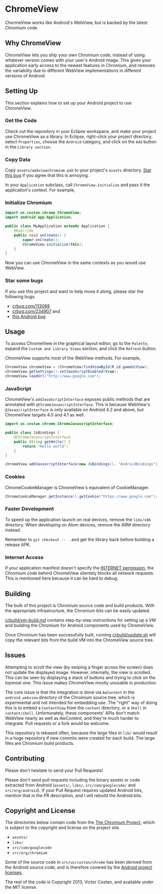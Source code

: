 # ChromeView

ChormeView works like Android's WebView, but is backed by the latest Chromium
code.


## Why ChromeView

ChromeView lets you ship your own Chromium code, instead of using whatever
version comes with your user's Android image. This gives your application
early access to the newest features in Chromium, and removes the variability
due to different WebView implementations in different versions of Android.


## Setting Up

This section explains how to set up your Android project to use ChromeView.

### Get the Code

Check out the repository in your Eclipse workspace, and make your project use
ChromeView as a library. In Eclipse, right-click your project directory, select
`Properties`, choose the `Android` category, and click on the `Add` button in
the `Library section`.

### Copy Data

Copy `assets/webviewchromium.pak` to your project's `assets` directory.
[Star this bug](https://code.google.com/p/android/issues/detail?id=35748) if
you agree that this is annoying.

In your `Application` subclass, call `ChromeView.initialize` and pass it the
application's context. For example,

### Initialize Chromium

```java
import us.costan.chrome.ChromeView;
import android.app.Application;

public class MyApplication extends Application {
    @Override
    public void onCreate() {
        super.onCreate();
        ChromeView.initialize(this);
    }
}
```

Now you can use ChromeView in the same contexts as you would use WebView.

### Star some bugs

If you use this project and want to help move it along, please star the
following bugs.

* [crbug.com/113088](http://crbug.com/113088)
* [crbug.com/234907](http://crbug.com/234907) and
* [this Android bug](https://code.google.com/p/android/issues/detail?id=35748)


## Usage

To access ChromeView in the graphical layout editor, go to the `Palette`,
expand the `Custom and Library Views` section, and click the `Refresh` button.

ChromeView supports most of the WebView methods. For example,

```java
ChromeView chromeView = (ChromeView)findViewById(R.id.gameUiView);
chromeView.getSettings().setJavaScriptEnabled(true);
chromeView.loadUrl("http://www.google.com");
```

### JavaScript

ChromeView's `addJavaScriptInterface` exposes public methods that are annotated
with `@ChromeJavascriptInterface`. This is because WebView's
`@JavascriptInterface` is only available on Android 4.2 and above, but
ChromeView targets 4.0 and 4.1 as well.

```java
import us.costan.chrome.ChromeJavascriptInterface;

public class JsBindings {
    @ChromeJavascriptInterface
    public String getHello() {
        return "Hello world";
    }
}

chromeView.addJavascriptInterface(new JsBindings(), "AndroidBindings");
```

### Cookies

ChromeCookieManager is ChromeView's equivalent of CookieManager.

```java
ChromeCookieManager.getInstance().getCookie("https://www.google.com");
```

### Faster Development

To speed up the application launch on real devices, remove the `libs/x86`
directory. When developing on Atom devices, remove the ARM directory instead.

Remember to `git checkout -- .` and get the library back before building a
release APK.

### Internet Access

If your application manifest doesn't specify the
[INTERNET permission](http://developer.android.com/reference/android/Manifest.permission.html#INTERNET),
the Chromium code behind ChromeView silentely blocks all network requests. This
is mentioned here because it can be hard to debug.


## Building

The bulk of this project is Chromium source code and build products. With the
appropriate infrastructure, the Chromium bits can be easily updated.

[crbuild/vm-build.md](crbuild/vm-build.md) contains step-by-step instructions
for setting up a VM and building the Chromium for Android components used by
ChromeView.

Once Chromium has been successfully built, running
[crbuild/update.sh](crbuild/update.sh) will copy the relevant bits from the
build VM into the ChromeView source tree.


## Issues

Attempting to scroll the view (by swiping a finger across the screen) does not
update the displayed image. However, internally, the view is scrolled. This can
be seen by displaying a stack of buttons and trying to click on the topmost
one. This issue makes ChromeView mostly unusable in production.

The core issue is that the integration is done via `AwContent` in the
`android_webview` directory of the Chromium source tree, which is experimental
and not intended for embedding use. The "right" way of doing this is to embed
a `ContentView` from the `content` directory, or a `Shell` in `content/shell`.
Unfortunately, these components' APIs don't match WebView nearly as well as
AwContent, and they're much harder to integrate. Pull requests or a fork would
be welcome.

This repository is rebased often, because the large files in `lib/` would
result in a huge repository if new commits were created for each build. The
large files are Chromium build products.


## Contributing

Please don't hesitate to send your Pull Requests!

Please don't send pull requests including the binary assets or code extracted
from Android (`assets/`, `libs/`, `src/com/googlecode/` and `src/org/android`).
If your Pull Request requires updated Android bits, mention that in the PR
description, and I will rebuild the Android bits.


## Copyright and License

The directories below contain code from the
[The Chromium Project](http://www.chromium.org/), which is subject to the
copyright and license on the project site.

* `assets/`
* `libs/`
* `src/com/googlecode`
* `src/org/chromium`

Some of the source code in `src/us/costan/chrome` has been derived from the
Android source code, and is therefore covered by the
[Android project licenses](http://source.android.com/source/licenses.html).

The rest of the code is Copyright 2013, Victor Costan, and available under the
MIT license.
